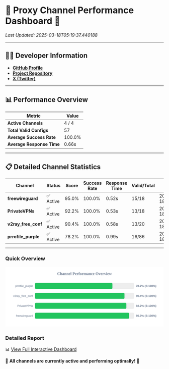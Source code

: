 # 🌟 Proxy Channel Performance Dashboard 🌟

_Last Updated: 2025-03-18T05:19:37.440188_

---

## 👩‍💻 Developer Information

- **[GitHub Profile](https://github.com/4n0nymou3)**  
- **[Project Repository](https://github.com/4n0nymou3/multi-proxy-config-fetcher)**  
- **[X (Twitter)](https://x.com/4n0nymou3)**  

---

## 📊 Performance Overview

| Metric                | Value       |
|-----------------------|-------------|
| **Active Channels**   | 4 / 4       |
| **Total Valid Configs** | 57          |
| **Average Success Rate** | 100.0%      |
| **Average Response Time** | 0.66s       |

---

## 📋 Detailed Channel Statistics

| Channel          | Status     | Score  | Success Rate | Response Time | Valid/Total | Last Success               |
|------------------|------------|--------|--------------|---------------|-------------|----------------------------|
| **freewireguard**  | ✅ Active  | 95.0%  | 100.0% | 0.52s         | 15/18       | 2025-03-18T05:19:37.438374 |
| **PrivateVPNs**  | ✅ Active  | 92.2%  | 100.0% | 0.53s         | 13/18       | 2025-03-18T05:19:36.886584 |
| **v2ray_free_conf**  | ✅ Active  | 90.4%  | 100.0% | 0.58s         | 13/20       | 2025-03-18T05:19:36.318912 |
| **prrofile_purple**  | ✅ Active  | 78.2%  | 100.0% | 0.99s         | 16/86       | 2025-03-18T05:19:35.705964 |

---

### Quick Overview
<div align="center">
  <a href="https://raw.githubusercontent.com/nullluser/NullRepo/refs/heads/main/assets/channel_stats_chart.svg">
    <img src="https://raw.githubusercontent.com/nullluser/NullRepo/refs/heads/main/assets/channel_stats_chart.svg" alt="Source Performance Statistics" width="800">
  </a>
</div>

### Detailed Report
📊 [View Full Interactive Dashboard](https://htmlpreview.github.io/?https://github.com/nullluser/NullRepo/blob/main/assets/performance_report.html)

🎉 **All channels are currently active and performing optimally!** 🎉

